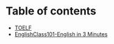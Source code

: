 # Table of contents

* [TOELF](README.md)
* [EnglishClass101-English in 3 Minutes](englishclass101-english-in-3-minutes.md)
